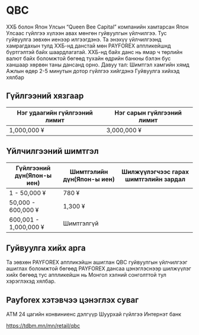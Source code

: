 # QBC
ХХБ болон Япон Улсын “Queen Bee Capital” компанийн хамтарсан Япон Улсаас гүйлгээ хүлээн авах мөнгөн гуйвуулгын үйлчилгээ. Тус гуйвуулга зөвхөн иенээр илгээгдэнэ.
Та энэхүү үйлчилгээнд хамрагдахын тулд ХХБ-нд данстай мөн PAYFOREX аппликейшнд бүртгэлтэй байх шаардлагатай. ХХБ-нд байх данс нь ямар ч төрлийн валют байх боломжтой бөгөөд тухайн өдрийн банкны бэлэн бус ханшаар хөрвөн таны дансанд орно.
Давуу тал:
Шимтгэл хамгийн хямд
Ажлын өдөр 2-5 минутын дотор гүйлгээ хийгдэнэ
Гуйвуулга хийхэд хялбар
## Гүйлгээний хязгаар
|Нэг удаагийн гүйлгээний лимит|Нэг сарын гүйлгээний лимит|
|---|---|
|1,000,000 ¥|3,000,000 ¥|
## Үйлчилгээний шимтгэл
|Гүйлгээний дүн(Япон-ы иен)|Шимтгэлийн дүн(Япон-ы иен)|Шилжүүлэгчээс гарах шимтгэлийн зардал|
|---|---|---|
|1 - 50,000 ¥|780 ¥||
|50,000 - 600,000 ¥|1,300 ¥|
|600,001 - 1,000,000 ¥|Шимтгэлгүй|
## Гуйвуулга хийх арга
Та зөвхөн PAYFOREX аппликэйшн ашиглан QBC гуйвуулгын үйлчилгээг ашиглах боломжтой бөгөөд PAYFOREX дансаа цэнэглэснээр шилжүүлэг хийх бөгөөд тус аппликейшн нь Монгол хэлний сонголттой тул хэрэглэхэд хялбар.
## Payforex хэтэвчээ цэнэглэх суваг
ATM
24 цагийн конвиниенс дэлгүүр
Шуурхай гүйлгээ
Интернэт банк

https://tdbm.mn/mn/retail/qbc
